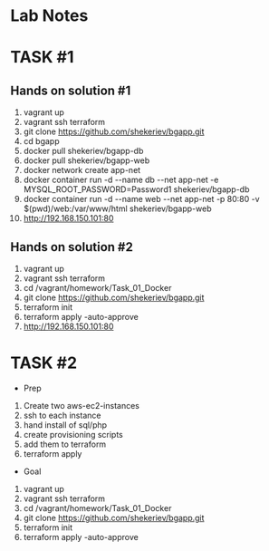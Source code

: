 # Lab Notes

# TASK #1

## Hands on solution #1

1. vagrant up
2. vagrant ssh terraform
3. git clone https://github.com/shekeriev/bgapp.git
4. cd bgapp
5. docker pull shekeriev/bgapp-db
6. docker pull shekeriev/bgapp-web
7. docker network create app-net
8. docker container run -d --name db --net app-net -e MYSQL_ROOT_PASSWORD=Password1 shekeriev/bgapp-db
9. docker container run -d --name web --net app-net -p 80:80 -v $(pwd)/web:/var/www/html shekeriev/bgapp-web
10. http://192.168.150.101:80

## Hands on solution #2

1. vagrant up
2. vagrant ssh terraform
3. cd /vagrant/homework/Task_01_Docker
4. git clone https://github.com/shekeriev/bgapp.git
5. terraform init
6. terraform apply -auto-approve
7. http://192.168.150.101:80

# TASK #2

- Prep

1. Create two aws-ec2-instances
2. ssh to each instance
3. hand install of sql/php
4. create provisioning scripts
5. add them to terraform
6. terraform apply

- Goal

1. vagrant up
2. vagrant ssh terraform
3. cd /vagrant/homework/Task_01_Docker
4. git clone https://github.com/shekeriev/bgapp.git
5. terraform init
6. terraform apply -auto-approve
